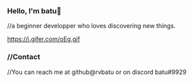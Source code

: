 ### Hello, I'm batu👋 
//a beginner developper who loves discovering new things. 

https://i.gifer.com/oEg.gif

### //Contact 
//You can reach me at github@rvbatu or on discord batu#9929
